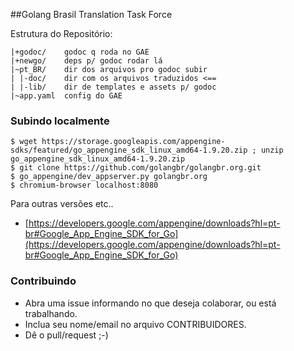 ##Golang Brasil Translation Task Force

Estrutura do Repositório:
```
|+godoc/    godoc q roda no GAE
|+newgo/    deps p/ godoc rodar lá
|~pt_BR/    dir dos arquivos pro godoc subir
| |-doc/    dir com os arquivos traduzidos <==
| |-lib/    dir de templates e assets p/ godoc
|~app.yaml  config do GAE
```

### Subindo localmente

```
$ wget https://storage.googleapis.com/appengine-sdks/featured/go_appengine_sdk_linux_amd64-1.9.20.zip ; unzip go_appengine_sdk_linux_amd64-1.9.20.zip
$ git clone https://github.com/golangbr/golangbr.org.git
$ go_appengine/dev_appserver.py golangbr.org
$ chromium-browser localhost:8080
```
Para outras versões etc..
+ [https://developers.google.com/appengine/downloads?hl=pt-br#Google_App_Engine_SDK_for_Go](https://developers.google.com/appengine/downloads?hl=pt-br#Google_App_Engine_SDK_for_Go)


### Contribuindo

+ Abra uma issue informando no que deseja colaborar, ou está trabalhando.
+ Inclua seu nome/email no arquivo CONTRIBUIDORES.
+ Dê o pull/request ;-)
